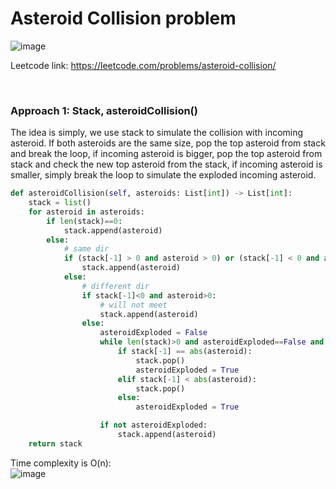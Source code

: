 # Asteroid Collision problem
![image](https://user-images.githubusercontent.com/25105806/136440943-364a841c-4b73-46d3-9e61-bcd1b5d45fac.png)

Leetcode link: https://leetcode.com/problems/asteroid-collision/

<br />

### Approach 1: Stack, asteroidCollision()
The idea is simply, we use stack to simulate the collision with incoming asteroid. If both asteroids are the same size, pop the top asteroid from stack and break the loop, if incoming asteroid is bigger, pop the top asteroid from stack and check the new top asteroid from the stack, if incoming asteroid is smaller, simply break the loop to simulate the exploded incoming asteroid.

```python
def asteroidCollision(self, asteroids: List[int]) -> List[int]:
    stack = list()
    for asteroid in asteroids:
        if len(stack)==0:
            stack.append(asteroid)
        else:
            # same dir
            if (stack[-1] > 0 and asteroid > 0) or (stack[-1] < 0 and asteroid < 0):
                stack.append(asteroid)
            else:
                # different dir
                if stack[-1]<0 and asteroid>0:
                    # will not meet
                    stack.append(asteroid)
                else:
                    asteroidExploded = False
                    while len(stack)>0 and asteroidExploded==False and stack[-1]>0 and asteroid<0:
                        if stack[-1] == abs(asteroid):
                            stack.pop()
                            asteroidExploded = True
                        elif stack[-1] < abs(asteroid):
                            stack.pop()
                        else:
                            asteroidExploded = True

                    if not asteroidExploded:
                        stack.append(asteroid)
    return stack
```


Time complexity is O(n):\
![image](https://user-images.githubusercontent.com/25105806/136441278-84495b2b-044b-41ff-9220-ed016b4429e6.png)

